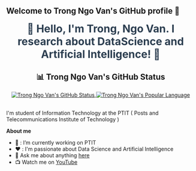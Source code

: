 ## Welcome to Trong Ngo Van's GitHub profile 👋

<p align="center">
  <a href="https://www.facebook.com/ngovantrong1308?locale=vi_VN" style="text-decoration: none;">
    <span style="font-size: 28px; font-weight: bold; color: #2c3e50;">
      👋 Hello, I'm Trong, Ngo Van. I research about DataScience and Artificial Intelligence! 🚀
    </span>
  </a>
</p>

<div align="center">
  <h2>📊 Trong Ngo Van's GitHub Status</h2>
  <a href="https://github-readme-stats.vercel.app/api?username=TrongNgoVan&show_icons=true&include_all_commits=true&theme=buefy&hide_border=true">
    <img align="center" src="https://github-readme-stats.vercel.app/api?username=TrongNgoVan&show_icons=true&include_all_commits=true&theme=buefy&hide_border=true" alt="Trong Ngo Van's GitHub Status" />
  </a>
  <a href="https://github-readme-stats.vercel.app/api/top-langs/?username=TrongNgoVan&layout=compact&theme=buefy&hide_border=true">
    <img align="center" src="https://github-readme-stats.vercel.app/api/top-langs/?username=TrongNgoVan&layout=compact&theme=buefy&hide_border=true" alt=" Trong Ngo Van's Popular Language" />
  </a>
</div>



<br />

I'm student of Information Technology at the PTIT ( Posts and Telecommunications Institute of Technology )

**About me**
- 💼 :  I’m currently working on PTIT
- ❤️ :  I'm passionate about Data Science and Artificial Intelligence
- 💬 Ask me about anything [here](https://www.facebook.com/ngovantrong1308?locale=vi_VN)
- 📺 Watch me on [YouTube](https://www.youtube.com/@Trong_NV)



<br />
<br />
